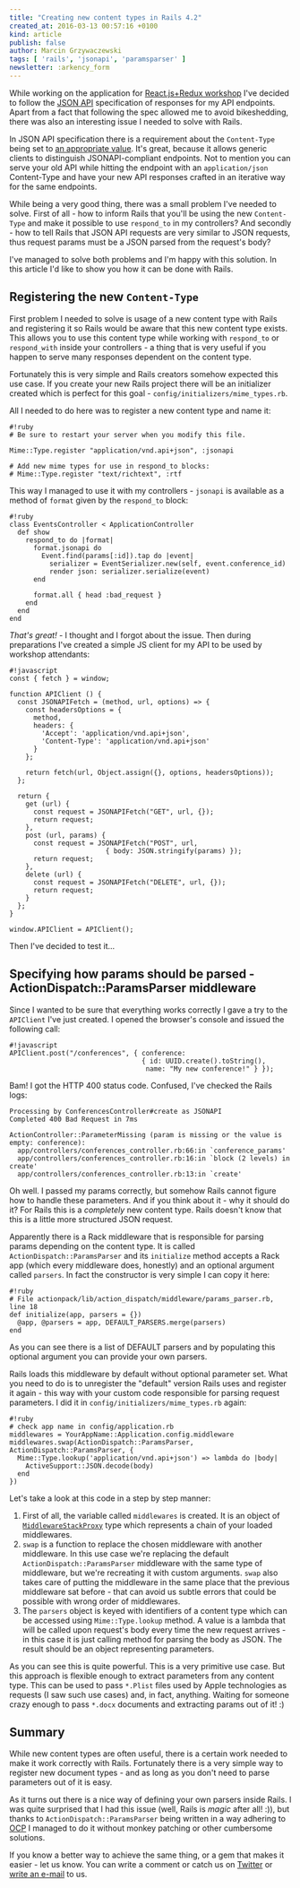 ```yaml
---
title: "Creating new content types in Rails 4.2"
created_at: 2016-03-13 00:57:16 +0100
kind: article
publish: false
author: Marcin Grzywaczewski
tags: [ 'rails', 'jsonapi', 'paramsparser' ]
newsletter: :arkency_form
---
```



While working on the application for [React.js+Redux workshop](http://blog.arkency.com/2016/02/how-to-teach-react-dot-js-properly-a-quick-preview-of-wroc-love-dot-rb-workshop-agenda/) I've decided to follow the [JSON API](http://blog.arkency.com/2016/02/how-and-why-should-you-use-json-api-in-your-rails-api/) specification of responses for my API endpoints. Apart from a fact that following the spec allowed me to avoid bikeshedding, there was also an interesting issue I needed to solve with Rails.

In JSON API specification there is a requirement about the `Content-Type` being set to [an appropriate value](http://jsonapi.org/format/#content-negotiation). It's great, because it allows generic clients to distinguish JSONAPI-compliant endpoints. Not to mention you can serve your old API while hitting the endpoint with an `application/json`  Content-Type and have your new API responses crafted in an iterative way for the same endpoints.

While being a very good thing, there was a small problem I've needed to solve. First of all - how to inform Rails that you'll be using the new `Content-Type` and make it possible to use `respond_to` in my controllers? And secondly - how to tell Rails that JSON API requests are very similar to JSON requests, thus request params must be a JSON parsed from the request's body?

I've managed to solve both problems and I'm happy with this solution. In this article I'd like to show you how it can be done with Rails.

<!-- more -->

## Registering the new `Content-Type`

First problem I needed to solve is usage of a new content type with Rails and registering it so Rails would be aware that this new content type exists. This allows you to use this content type while working with `respond_to` or `respond_with` inside your controllers - a thing that is very useful if you happen to serve many responses dependent on the content type.

Fortunately this is very simple and Rails creators somehow expected this use case. If you create your new Rails project there will be an initializer created which is perfect for this goal - `config/initializers/mime_types.rb`.

All I needed to do here was to register a new content type and name it:

```
#!ruby
# Be sure to restart your server when you modify this file.

Mime::Type.register "application/vnd.api+json", :jsonapi

# Add new mime types for use in respond_to blocks:
# Mime::Type.register "text/richtext", :rtf
```

This way I managed to use it with my controllers - `jsonapi` is available as a method of `format` given by the `respond_to` block:

```
#!ruby
class EventsController < ApplicationController
  def show
    respond_to do |format|
      format.jsonapi do  
        Event.find(params[:id]).tap do |event|
          serializer = EventSerializer.new(self, event.conference_id)
          render json: serializer.serialize(event)
      end

      format.all { head :bad_request }
    end
  end
end
```

*That's great!* - I thought and I forgot about the issue. Then during preparations I've created a simple JS client for my API to be used by workshop attendants:

```
#!javascript
const { fetch } = window;

function APIClient () {
  const JSONAPIFetch = (method, url, options) => {
    const headersOptions = {
      method,
      headers: {
        'Accept': 'application/vnd.api+json',
        'Content-Type': 'application/vnd.api+json'
      }
    };

    return fetch(url, Object.assign({}, options, headersOptions));
  };

  return {
    get (url) {
      const request = JSONAPIFetch("GET", url, {});
      return request;
    },
    post (url, params) {
      const request = JSONAPIFetch("POST", url,
                        { body: JSON.stringify(params) });
      return request;
    },
    delete (url) {
      const request = JSONAPIFetch("DELETE", url, {});
      return request;
    }
  };
}

window.APIClient = APIClient();
```

Then I've decided to test it...

## Specifying how params should be parsed - ActionDispatch::ParamsParser middleware

Since I wanted to be sure that everything works correctly I gave a try to the `APIClient` I've just created. I opened the browser's console and issued the following call:

```
#!javascript
APIClient.post("/conferences", { conference: 
                                 { id: UUID.create().toString(), 
                                  name: "My new conference!" } });
```

Bam! I got the HTTP 400 status code. Confused, I've checked the Rails logs:

```
Processing by ConferencesController#create as JSONAPI
Completed 400 Bad Request in 7ms

ActionController::ParameterMissing (param is missing or the value is empty: conference):
  app/controllers/conferences_controller.rb:66:in `conference_params'
  app/controllers/conferences_controller.rb:16:in `block (2 levels) in create'
  app/controllers/conferences_controller.rb:13:in `create'
```

Oh well. I passed my params correctly, but somehow Rails cannot figure how to handle these parameters. And if you think about it - why it should do it? For Rails this is a *completely* new content type. Rails doesn't know that this is a little more structured JSON request.

Apparently there is a Rack middleware that is responsible for parsing params depending on the content type. It is called `ActionDispatch::ParamsParser` and its `initialize` method accepts a Rack app (which every middleware does, honestly) and an optional argument called `parsers`. In fact the constructor is very simple I can copy it here:

```
#!ruby
# File actionpack/lib/action_dispatch/middleware/params_parser.rb, line 18
def initialize(app, parsers = {})
  @app, @parsers = app, DEFAULT_PARSERS.merge(parsers)
end
```

As you can see there is a list of DEFAULT parsers and by populating this optional argument you can provide your own parsers.

Rails loads this middleware by default without optional parameter set. What you need to do is to unregister the "default" version Rails uses and register it again - this way with your custom code responsible for parsing request parameters. I did it in `config/initializers/mime_types.rb` again:

```
#!ruby
# check app name in config/application.rb
middlewares = YourAppName::Application.config.middleware
middlewares.swap(ActionDispatch::ParamsParser, ActionDispatch::ParamsParser, {
  Mime::Type.lookup('application/vnd.api+json') => lambda do |body|
    ActiveSupport::JSON.decode(body)
  end
})
```

Let's take a look at this code in a step by step manner:

1. First of all, the variable called `middlewares` is created. It is an object of [`MiddlewareStackProxy`](http://api.rubyonrails.org/classes/Rails/Configuration/MiddlewareStackProxy.html) type which represents a chain of your loaded middlewares.
2. `swap` is a function to replace the chosen middleware with another middleware. In this use case we're replacing the default `ActionDispatch::ParamsParser` middleware with the same type of middleware, but we're recreating it with custom arguments. `swap` also takes care of putting the middleware in the same place that the previous middleware sat before - that can avoid us subtle errors that could be possible with wrong order of middlewares.
3. The `parsers` object is keyed with identifiers of a content type which can be accessed using `Mime::Type.lookup` method. A value is a lambda that will be called upon request's body every time the new request arrives - in this case it is just calling method for parsing the body as JSON. The result should be an object representing parameters.

As you can see this is quite powerful. This is a very primitive use case. But this approach is flexible enough to extract parameters from any content type. This can be used to pass `*.Plist` files used by Apple technologies as requests (I saw such use cases) and, in fact, anything. Waiting for someone crazy enough to pass `*.docx` documents and extracting params out of it! :)

## Summary

While new content types are often useful, there is a certain work needed to make it work correctly with Rails. Fortunately there is a very simple way to register new document types - and as long as you don't need to parse parameters out of it is easy.

As it turns out there is a nice way of defining your own parsers inside Rails. I was quite surprised that I had this issue (well, Rails is _magic_ after all! :)), but thanks to `ActionDispatch::ParamsParser` being written in a way adhering to [OCP](https://en.wikipedia.org/wiki/Open/closed_principle) I managed to do it without monkey patching or other cumbersome solutions.

If you know a better way to achieve the same thing, or a gem that makes it easier - let us know. You can write a comment or catch us on [Twitter](http://twitter.com/arkency) or [write an e-mail](mailto:dev@arkency.com) to us.
